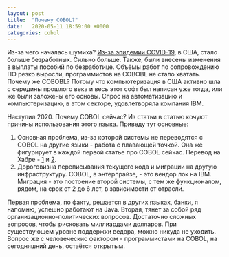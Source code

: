 ```yaml
---
layout: post
title:  "Почему COBOL?"
date:   2020-05-11 18:59:00 +0000
categories: cobol
---
```


Из-за чего началась шумиха? [Из-за эпидемии COVID-19](ibm-open-mainframe-project-launch-initiative-to-help-train-cobol-coders), в США, стало больше безработных. Сильно больше. Также, были внесены изменения в выплаты пособий по безработице. Объёмы работ по сопровождению ПО резко выросли, программистов на COBOBL не стало хватать. Почему же COBOBL? Потому что компьютеризация в США активно шла с середины прошлого века и весь этот софт был написан уже тогда, или же были заложены его основы. Спрос на автоматизацию и компьютеризацию, в этом секторе, удовлетворяла компания IBM.

Наступил 2020. Почему COBOL сейчас? Из статьи в статью кочуют причины использования этого языка. Приведу тут основные: 

1. Основная проблема, из-за которой системы не переводятся с COBOL на другие языки - работа с плавающей точкой. Она же фигурирует в каждой первой статье про COBOL сейчас. Перевод на Хабре - [1](habr-cobol-1) и [2](habr-cobol-2).
2. Дороговизна переписывания текущего кода и миграции на другую инфраструктуру. COBOL, в энтерпрайзе, - это вендор лок на IBM. Миграция - это постоение второй системы, с тем же функционалом, рядом, на срок от 2 до 6 лет, в зависимости от отрасли. 

Первая проблема, по факту, решается в других языках, банки, я напомню, успешно работают на Java. Вторая, тянет за собой ряд организационно-политических вопросов. Достаточно сложных вопросов, чтобы рисковать миллиардами долларов. При существующем уровне поддержки ведора, можно никуда не уходить. Вопрос же с человеческис фактором - программистами на COBOL, на сегодняшний день, остаётся открытым. 

[ibm-open-mainframe-project-launch-initiative-to-help-train-cobol-coders]: https://www.zdnet.com/article/ibm-open-mainframe-project-launch-initiative-to-help-train-cobol-coders/
[habr-cobol-1]: https://habr.com/ru/company/ruvds/blog/467251/
[habr-cobol-2]: https://habr.com/ru/company/ruvds/blog/467253/